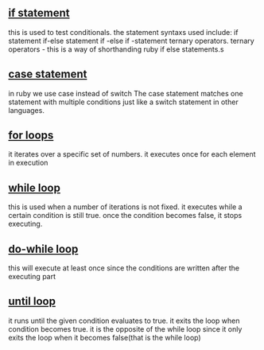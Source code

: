 ## [if statement](./ruby_codes/conditionals.rb)
this is used to test conditionals.
the statement syntaxs used include:
    if statement
    if-else statement
    if -else if -statement
    ternary operators.
ternary operators - this is a way of shorthanding ruby  if else statements.s

## [case statement](./ruby_codes/switch.rb)
in ruby we use case instead of switch
The case statement matches one statement with multiple conditions just like a switch statement in other languages.

## [for loops](./ruby_codes/forloop.rb)
it iterates over a specific set of numbers.
it executes once for each element in execution

## [while loop](./ruby_codes/while.rb)
this is used when a number of iterations is not fixed.
it executes while a certain condition is still true.
once the condition becomes false, it stops executing.

## [do-while loop](./ruby_codes/dowhile.rb)
this will execute at least once since the conditions are written after the executing part

## [until loop](./ruby_codes/until.rb)
it runs until the given condition evaluates to true. it exits the loop when condition becomes true.
it is the opposite of the while loop since it only exits the loop when it becomes false(that is the while loop)